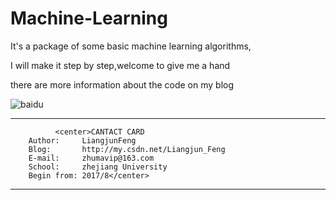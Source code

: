 # Machine-Learning

It's a package of some basic machine learning algorithms,

I will make it step by step,welcome to give me a hand

there are more information about the code on my blog

![baidu](http://www.baidu.com/img/bdlogo.gif "百度logo") 

-----------------------------------------------------------------------
              <center>CANTACT CARD
        Author:     LiangjunFeng
        Blog:       http://my.csdn.net/Liangjun_Feng
        E-mail:     zhumavip@163.com
        School:     zhejiang University
        Begin from: 2017/8</center>
-----------------------------------------------------------------------
